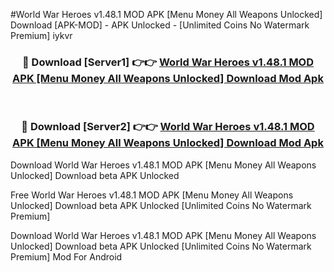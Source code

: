 #World War Heroes v1.48.1 MOD APK [Menu Money All Weapons Unlocked] Download [APK-MOD] - APK Unlocked - [Unlimited Coins No Watermark Premium] iykvr



<div align="center">

<h3>🔴 Download [Server1] 👉👉 <a href="https://momento.my/?title=World_War_Heroes_v1.48.1_MOD_APK_[Menu_Money_All_Weapons_Unlocked]_Download">World War Heroes v1.48.1 MOD APK [Menu Money All Weapons Unlocked] Download Mod Apk</a></h3><br>

<h3>🔴 Download [Server2] 👉👉 <a href="https://momento.my/?title=World_War_Heroes_v1.48.1_MOD_APK_[Menu_Money_All_Weapons_Unlocked]_Download">World War Heroes v1.48.1 MOD APK [Menu Money All Weapons Unlocked] Download Mod Apk</a></h3>
</div>



Download World War Heroes v1.48.1 MOD APK [Menu Money All Weapons Unlocked] Download beta APK Unlocked

Free World War Heroes v1.48.1 MOD APK [Menu Money All Weapons Unlocked] Download beta APK Unlocked [Unlimited Coins No Watermark Premium]

Download World War Heroes v1.48.1 MOD APK [Menu Money All Weapons Unlocked] Download beta APK Unlocked [Unlimited Coins No Watermark Premium] Mod For Android
